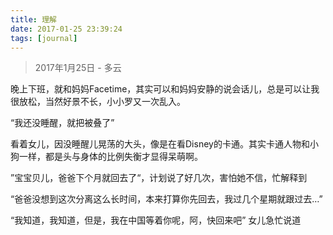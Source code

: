 ```yaml
---
title: 理解
date: 2017-01-25 23:39:24
tags: [journal]
---
```

> 2017年1月25日 - 多云

晚上下班，就和妈妈Facetime，其实可以和妈妈安静的说会话儿，总是可以让我很放松，当然好景不长，小小罗又一次乱入。

“我还没睡醒，就把被叠了” 

看着女儿，因没睡醒儿晃荡的大头，像是在看Disney的卡通。其实卡通人物和小狗一样，都是头与身体的比例失衡才显得呆萌啊。

”宝宝贝儿，爸爸下个月就回去了“，计划说了好几次，害怕她不信，忙解释到

“爸爸没想到这次分离这么长时间，本来打算你先回去，我过几个星期就跟过去…” 

“我知道，我知道，但是，我在中国等着你呢，阿，快回来吧” 女儿急忙说道